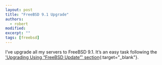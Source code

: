 ```yaml
---
layout: post
title: "FreeBSD 9.1 Upgrade"
authors:
  - robert
modified:
excerpt: ""
tags: [freebsd]
---
```


I’ve upgrade all my servers to FreeBSD 9.1. It’s an easy task following the ['Upgrading Using “FreeBSD Update”' section](http://www.freebsd.org/releases/9.1R/installation.html){:target="_blank"}.
